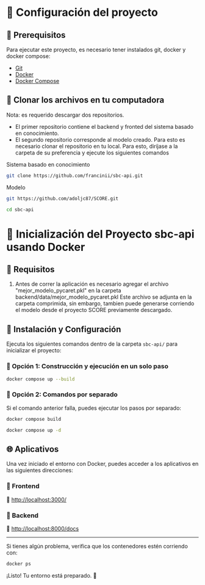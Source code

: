 
# 🚀 Configuración del proyecto


## 📌 Prerequisitos
Para ejecutar este proyecto, es necesario tener instalados git, docker y docker compose:
- [Git](https://git-scm.com/downloads)
- [Docker](https://www.docker.com/get-started/)
- [Docker Compose](https://docs.docker.com/compose/install/)


## 📌 Clonar los archivos en tu computadora
Nota: es requerido descargar dos repositorios. 
- El primer repositorio contiene el backend y fronted del sistema basado en conocimiento. 
- El segundo repositorio corresponde al modelo creado. 
Para esto es necesario clonar el repositorio en tu local. Para esto, diríjase a la carpeta de su preferencia y ejecute los siguientes comandos


Sistema basado en conocimiento
```sh
git clone https://github.com/francinii/sbc-api.git
```

Modelo
```sh
git https://github.com/adoljc87/SCORE.git
```

```sh
cd sbc-api
```

# 🚀 Inicialización del Proyecto sbc-api usando Docker
## 📂 Requisitos
1. Antes de correr la aplicación es necesario agregar el archivo "mejor_modelo_pycaret.pkl" en la carpeta backend/data/mejor_modelo_pycaret.pkl
Este archivo se adjunta en la carpeta comprimida, sin embargo, tambien puede generarse corriendo el modelo desde el proyecto SCORE previamente descargado. 


## 📂 Instalación y Configuración
Ejecuta los siguientes comandos dentro de la carpeta `sbc-api/` para inicializar el proyecto:


### 🔹 Opción 1: Construcción y ejecución en un solo paso
```sh
docker compose up --build
```

### 🔹 Opción 2: Comandos por separado
Si el comando anterior falla, puedes ejecutar los pasos por separado:
```sh
docker compose build
```
```sh
docker compose up -d
```

## 🌐 Aplicativos
Una vez iniciado el entorno con Docker, puedes acceder a los aplicativos en las siguientes direcciones:

### 🔹 Frontend
📍 [http://localhost:3000/](http://localhost:3000/)

### 🔹 Backend
📍 [http://localhost:8000/docs](http://localhost:8000/docs)

---
Si tienes algún problema, verifica que los contenedores estén corriendo con:
```sh
docker ps
```
¡Listo! Tu entorno está preparado. 🚀